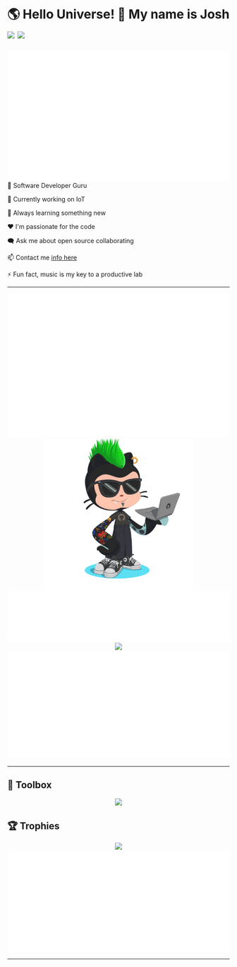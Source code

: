 <h1>🌎 Hello Universe! 👋 My name is Josh
<img src='https://api.visitorbadge.io/api/visitors?path=https%3A%2F%2Fgithub.com%2Fjmclain-banyan&countColor=%232ccce4&style=flat' height='22'>
<img src='https://img.shields.io/github/followers/jmclain-banyan?label=Followers&style=social' height='22'>
</h1>

<img align='right' src='./assets/metrics.base.svg'>

<!-- 💼 Software Developer @[Banyan Labs](https://banyanlabs.io/) -->
<!-- 💼 Software Developer @[One Origin](https://oneorigin.us/) -->

💼 Software Developer Guru

🔭 Currently working on IoT

🌱 Always learning something new

❤️ I'm passionate for the code

🗨️ Ask me about open source collaborating

📫 Contact me [info here](https://www.joshmclain.com/#contact)

⚡ Fun fact, music is my key to a productive lab

---

<div align='center'>
<div>
<img src='./assets/metrics.plugin.habits.charts.svg'>
<img src='./assets/octocat.png' width='340'>
</div>

<img src='./assets/metrics.plugin.habits.facts.svg'>
<img src='https://streak-stats.demolab.com?user=jmclain-banyan&theme=dark' width='340'>

<img src='./assets/metrics.plugin.wakatime.svg'>
<!-- <img src='./assets/metrics.plugin.code.svg'> -->
</div>

---

## 🧰 Toolbox

<p align="center">
  <a href="https://skillicons.dev">
    <img src="https://skillicons.dev/icons?i=java,spring,html,css,js,regex,sass,tailwind,ts,react,styledcomponents,redux,next,gatsby,remix,nodejs,express,mongodb,jest,webpack,vite,rollup,docker,nginx,aws,heroku,vercel,netlify,linux,bash,powershell,vim,git,githubactions,vscode,idea,md&theme=dark" />
  </a>
</p>

## 🏆 Trophies
>
<div align='center'>
<img src='https://github-profile-trophy.vercel.app/?username=jmclain-banyan&theme=darkhub&no-frame=true&margin-w=10' height='155'>
<img src='./assets/metrics.plugin.achievements.compact.svg'>
</div>

<!-- ## 🎧 Dev Environment

> ### _I'm not a player, I just code a lot..._:cat:

<div align='center'>
<img src='https://spotify-github-profile.vercel.app/api/view?uid=31knnovcfatt7mqmu6yaa5htulxi&cover_image=true&theme=default&show_offline=false&background_color=121212' width='420'>
<img src='https://spotify-recently-played-readme.vercel.app/api?user=31knnovcfatt7mqmu6yaa5htulxi&width=400&count=10'>
</div> -->

---
<!-- ![obi one](./assets/unfilimar_obi.jpg) -->

<!-- <div align='center'>
<img src='https://www.data-card-for-spotify.com/api/card?user_id=31knnovcfatt7mqmu6yaa5htulxi&hide_playing=1&hide_recents=1&limit=10&custom_title=jmclain-banyan%20Spotify%20Data'>
</div> -->
